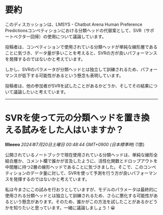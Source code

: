# 要約 
このディスカッションは、LMSYS - Chatbot Arena Human Preference Predictionsコンペティションにおける分類ヘッドの代替案として、SVR（サポートベクター回帰）の使用について議論しています。

投稿者は、コンペティションで使用されている分類ヘッドが単純な線形層であることに気づき、データ量が多いことを考えると、SVRの方が良いパフォーマンスを発揮するのではないかと考えています。

しかし、SVRのパラメータが分類ヘッドとは独立して訓練されるため、パフォーマンスが低下する可能性があるという懸念も表明しています。

投稿者は、他の参加者がSVRを試したことがあるかどうか、そしてその結果について議論したいと考えています。


---
# SVRを使って元の分類ヘッドを置き換える試みをした人はいますか？

**lllleeeo** *2024年7月20日土曜日 00:48:44 GMT+0900 (日本標準時)* (1票)

公開されているノートブックで現在使用されている分類ヘッドは、単純な線形全結合層か、コメント欄で誰かが言及したように、活性化関数とドロップアウトを中間層に持つ2層の線形ヘッドであることに気づきました。そこで、このコンペティションのデータ量に対して、SVRを使って予測を行う方が良いパフォーマンスを発揮するのではないかと考えています。

私は今まさにこの試みを行おうとしていますが、モデルのパラメータは最終的に使用される分類ヘッドとは独立して訓練されるため、さらに悪化する可能性があるという懸念があります。そのため、誰かがこの方法を試したことがあるかどうかを知りたいと思っています。一緒に議論しましょう！😀 

